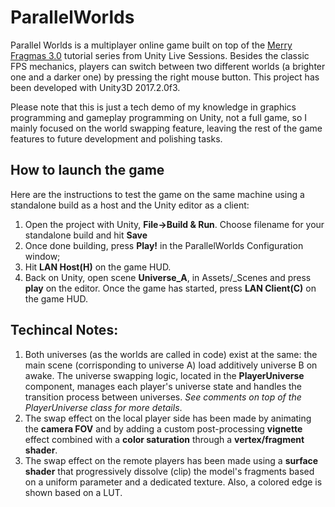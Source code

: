# ParallelWorlds

Parallel Worlds is a multiplayer online game built on top of the [Merry Fragmas 3.0](https://unity3d.com/learn/tutorials/topics/multiplayer-networking/merry-fragmas-30-multiplayer-fps-foundation) tutorial series from Unity Live Sessions. Besides the classic FPS mechanics, players can switch between two different worlds (a brighter one and a darker one) by pressing the right mouse button. This project has been developed with Unity3D 2017.2.0f3.

Please note that this is just a tech demo of my knowledge in graphics programming and gameplay programming on Unity, not a full game, so I mainly focused on the world swapping feature, leaving the rest of the game features to future development and polishing tasks.

## How to launch the game

Here are the instructions to test the game on the same machine using a standalone build as a host and the Unity editor as a client:
1. Open the project with Unity, **File->Build & Run**. Choose filename for your standalone build and hit **Save**
2. Once done building, press **Play!** in the ParallelWorlds Configuration window;
3. Hit **LAN Host(H)** on the game HUD.
4. Back on Unity, open scene **Universe_A**, in Assets/_Scenes and press **play** on the editor. Once the game has started, press **LAN Client(C)** on the game HUD.

## Techincal Notes:
1. Both universes (as the worlds are called in code) exist at the same: the main scene (corrisponding to universe A) load additively universe B on awake. The universe swapping logic, located in the **PlayerUniverse** component, manages each player's universe state and handles the transition process between universes. *See comments on top of the PlayerUniverse class for more details*.
2. The swap effect on the local player side has been made by animating the **camera FOV** and by adding a custom post-processing **vignette** effect combined with a **color saturation** through a **vertex/fragment shader**.
3. The swap effect on the remote players has been made using a **surface shader** that progressively dissolve (clip) the model's fragments based on a uniform parameter and a dedicated texture. Also, a colored edge is shown based on a LUT.
